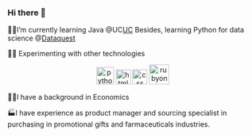 ### Hi there 👋


👩‍💻I’m currently learning Java @UC[UC](https://apps.uc.pt/courses/en/course/4301)
Besides, learning Python for data science @[Dataquest](https://github.com/dataquestio)

🕵️‍♀️ Experimenting with other technologies
<p align=center>
<img src="https://user-images.githubusercontent.com/84135100/129446484-79d9649f-375c-454a-a026-f13c66e23199.png" alt="python" width="35"/> 
<img src= "https://user-images.githubusercontent.com/84135100/129446488-01f149e1-698b-4010-a0d0-8129026c1801.png" alt="html" width="30"/>
<img src= "https://user-images.githubusercontent.com/84135100/129446486-390d362c-0aee-4c65-b54e-ae57e1a80656.png" alt="css" width="30"/> 
<img src= https://user-images.githubusercontent.com/84135100/129446305-8365b43d-0b77-4e5d-a7fe-1a2720ab7740.png alt="rubyonrails" width="40"/>
</p>



👩‍🎓I have a background in Economics

🏭I have experience as product manager and sourcing specialist in purchasing in promotional gifts and farmaceuticals industries.

